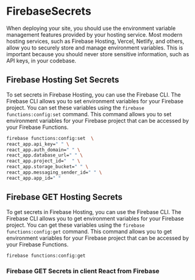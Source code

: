 # FirebaseSecrets

When deploying your site, you should use the environment variable management features provided by your hosting service. Most modern hosting services, such as Firebase Hosting, Vercel, Netlify, and others, allow you to securely store and manage environment variables. This is important because you should never store sensitive information, such as API keys, in your codebase.

## Firebase Hosting Set Secrets

To set secrets in Firebase Hosting, you can use the Firebase CLI. The Firebase CLI allows you to set environment variables for your Firebase project. You can set these variables using the `firebase functions:config:set` command. This command allows you to set environment variables for your Firebase project that can be accessed by your Firebase Functions.

```bash
firebase functions:config:set  \
react_app.api_key=" " \
react_app.auth_domain=" " \
react_app.database_url=" " \
react_app.project_id="  " \
react_app.storage_bucket=" " \
react_app.messaging_sender_id=" " \
react_app.app_id=" "
```

## Firebase GET Hosting Secrets

To get secrets in Firebase Hosting, you can use the Firebase CLI. The Firebase CLI allows you to get environment variables for your Firebase project. You can get these variables using the `firebase functions:config:get` command. This command allows you to get environment variables for your Firebase project that can be accessed by your Firebase Functions.

```bash
firebase functions:config:get
```

### Firebase GET Secrets in client React from Firebase
